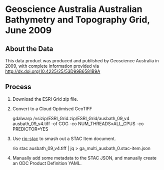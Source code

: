
# Geoscience Australia Australian Bathymetry and Topography Grid, June 2009



## About the Data

This data product was produced and published by Geoscience Australia in 2009, with complete
information provided via http://dx.doi.org/10.4225/25/53D99B6581B9A 


## Process

1. Download the ESRI Grid zip file.
2. Convert to a Cloud Optimised GeoTIFF

    gdalwarp /vsizip/ESRI_Grid.zip/ESRI_Grid/ausbath_09_v4 ausbath_09_v4.tiff -of COG -co NUM_THREADS=ALL_CPUS -co PREDICTOR=YES

3. Use [rio-stac](https://github.com/developmentseed/rio-stac) to smash out a STAC Item document.

    rio stac ausbath_09_v4.tiff | jq > ga_multi_ausbath_0.stac-item.json

4. Manually add some metadata to the STAC JSON, and manually create an ODC Product Definition YAML.
